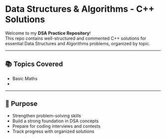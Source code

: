 # Data Structures & Algorithms - C++ Solutions

Welcome to my **DSA Practice Repository**!  
This repo contains well-structured and commented C++ solutions for essential Data Structures and Algorithms problems, organized by topic.

---

## 📚 Topics Covered

- Basic Maths
-   


---

## 🎯 Purpose

- Strengthen problem-solving skills  
- Build a strong foundation in DSA concepts  
- Prepare for coding interviews and contests  
- Track progress with organized solutions  


